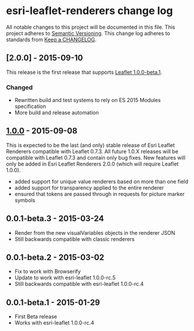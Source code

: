 # esri-leaflet-renderers change log
All notable changes to this project will be documented in this file.
This project adheres to [Semantic Versioning](http://semver.org/).
This change log adheres to standards from [Keep a CHANGELOG](http://keepachangelog.com).

## [2.0.0] - 2015-09-10

This release is the first release that supports [Leaflet 1.0.0-beta.1](http://leafletjs.com/2015/07/15/leaflet-1.0-beta1-released.html).

### Changed

* Rewritten build and test systems to rely on ES 2015 Modules specification
* More build and release automation

## [1.0.0] - 2015-09-08

This is expected to be the last (and only) stable release of Esri Leaflet Renderers compatible with Leaflet 0.7.3. All future 1.0.X releases will be compatible with Leaflet 0.7.3 and contain only bug fixes. New features will only be added in Esri Leaflet Renderers 2.0.0 (which will require Leaflet 1.0.0).

* added support for unique value renderers based on more than one field
* added support for transparency applied to the entire renderer
* ensured that tokens are passed through in requests for picture marker symbols

## 0.0.1-beta.3 - 2015-03-24
* Render from the new visualVariables objects in the renderer JSON
* Still backwards compatible with classic renderers

## 0.0.1-beta.2 - 2015-03-02
* Fix to work with Browserify
* Update to work with esri-leaflet 1.0.0-rc.5
* Still backwards compatible with esri-leaflet 1.0.0-rc.4

## 0.0.1-beta.1 - 2015-01-29
* First Beta release
* Works with esri-leaflet 1.0.0-rc.4

[1.0.0]: https://github.com/Esri/esri-leaflet-renderers/compare/v0.0.1-beta.3...HEAD
[0.0.1-beta.3]: https://github.com/Esri/esri-leaflet-renderers/compare/v0.0.1-beta.2...v0.0.1-beta.3
[0.0.1-beta.2]: https://github.com/Esri/esri-leaflet-renderers/compare/v0.0.1-beta.1...v0.0.1-beta.2
